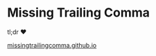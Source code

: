 # Missing Trailing Comma

tl;dr ♥

[missingtrailingcomma.github.io](https://missingtrailingcomma.github.io)
